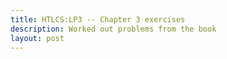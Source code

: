 ```yaml
---
title: HTLCS:LP3 -- Chapter 3 exercises
description: Worked out problems from the book
layout: post
---
```







